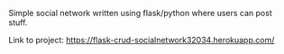 Simple social network written using flask/python where users can post stuff. 

Link to project: https://flask-crud-socialnetwork32034.herokuapp.com/
